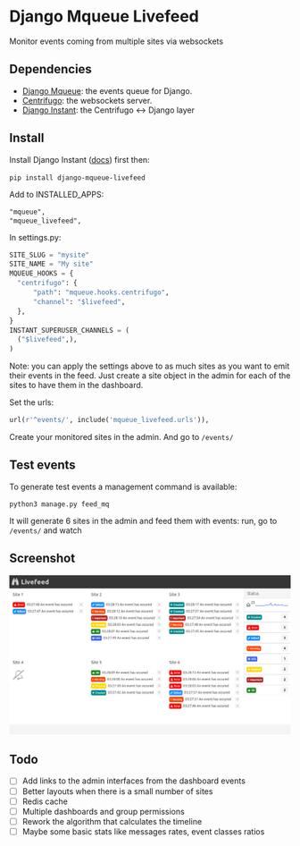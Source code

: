 Django Mqueue Livefeed
======================

Monitor events coming from multiple sites via websockets

Dependencies
------------

- [Django Mqueue](https://github.com/synw/django-mqueue): the events queue for Django.
- [Centrifugo](https://github.com/centrifugal/centrifugo): the websockets server.
- [Django Instant](https://github.com/synw/django-instant): the Centrifugo <-> Django layer

Install
-------

Install Django Instant ([docs](http://django-instant.readthedocs.io/en/latest/src/install.html)) first then:

``pip install django-mqueue-livefeed``

Add to INSTALLED_APPS:

   ```
   "mqueue",
   "mqueue_livefeed",
   ```

In settings.py:
  
  ```python
SITE_SLUG = "mysite"
SITE_NAME = "My site"
MQUEUE_HOOKS = {
    "centrifugo": {
        "path": "mqueue.hooks.centrifugo",
        "channel": "$livefeed",
    },
}
INSTANT_SUPERUSER_CHANNELS = (
    ("$livefeed",),
)
  ```
  
Note: you can apply the settings above to as much sites as you want to emit their events in the feed. Just create 
a site object in the admin for each of the sites to have them in the dashboard.
  
Set the urls:

  ```python
  url(r'^events/', include('mqueue_livefeed.urls')),
  ```
  
Create your monitored sites in the admin. And go to `/events/`

Test events
-----------

To generate test events a management command is available:

   ```
   python3 manage.py feed_mq
   ```
  
It will generate 6 sites in the admin and feed them with events: run, go to `/events/` and watch

Screenshot
----------

![Lvefeed screenshot](https://raw.githubusercontent.com/synw/django-mqueue-livefeed/master/docs/img/screenshot.png)

Todo
----

- [ ] Add links to the admin interfaces from the dashboard events
- [ ] Better layouts when there is a small number of sites
- [ ] Redis cache
- [ ] Multiple dashboards and group permissions
- [ ] Rework the algorithm that calculates the timeline
- [ ] Maybe some basic stats like messages rates, event classes ratios
